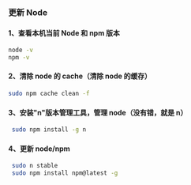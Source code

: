 ### 更新 Node

#### 1、查看本机当前 Node 和 npm 版本

```bash
node -v
npm -v
```

#### 2、清除 node 的 cache（清除 node 的缓存）

```bash
sudo npm cache clean -f
```

#### 3、安装"n"版本管理工具，管理 node（没有错，就是 n）

```bash
 sudo npm install -g n
```

#### 4、更新 node/npm

```bash
 sudo n stable
 sudo npm install npm@latest -g
```

